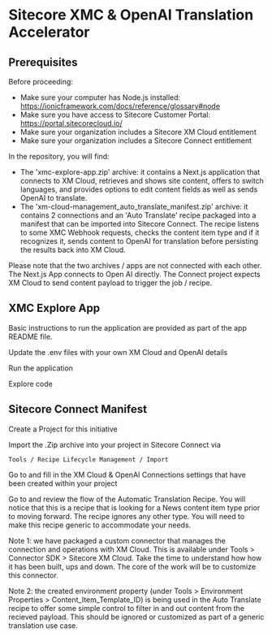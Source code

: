 # Sitecore XMC & OpenAI Translation Accelerator

## Prerequisites

Before proceeding:
- Make sure your computer has Node.js installed: https://ionicframework.com/docs/reference/glossary#node
- Make sure you have access to Sitecore Customer Portal: https://portal.sitecorecloud.io/
- Make sure your organization includes a Sitecore XM Cloud entitlement
- Make sure your organization includes a Sitecore Connect entitlement

In the repository, you will find:
- The 'xmc-explore-app.zip' archive: it contains a Next.js application that connects to XM Cloud, retrieves and shows site content, offers to switch languages, and provides options to edit content fields as well as sends OpenAI to translate.
- The 'xm-cloud-management_auto_translate_manifest.zip' archive: it contains 2 connections and an 'Auto Translate' recipe packaged into a manifest that can be imported into Sitecore Connect. The recipe listens to some XMC Webhook requests, checks the content item type and if it recognizes it, sends content to OpenAI for translation before persisting the results back into XM Cloud.

Please note that the two archives / apps are not connected with each other. The Next.js App connects to Open AI directly. The Connect project expects XM Cloud to send content payload to trigger the job / recipe. 

## XMC Explore App

Basic instructions to run the application are provided as part of the app README file.

Update the .env files with your own XM Cloud and OpenAI details

Run the application

Explore code

## Sitecore Connect Manifest

Create a Project for this initiative

Import the .Zip archive into your project in Sitecore Connect via
```
Tools / Recipe Lifecycle Management / Import
```

Go to and fill in the XM Cloud & OpenAI Connections settings that have been created within your project

Go to and review the flow of the Automatic Translation Recipe. You will notice that this is a recipe that is looking for a News content item type prior to moving forward. The recipe ignores any other type. You will need to make this recipe generic to accommodate your needs.

Note 1: we have packaged a custom connector that manages the connection and operations with XM Cloud. This is available under Tools > Connector SDK > Sitecore XM Cloud. Take the time to understand how how it has been built, ups and down. The core of the work will be to customize this connector.

Note 2: the created environment property (under Tools > Environment Properties > Content_Item_Template_ID) is being used in the Auto Translate recipe to offer some simple control to filter in and out content from the recieved payload. This should be ignored or customized as part of a generic translation use case.